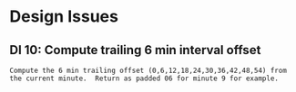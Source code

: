 # Design Issues
## DI 10: Compute trailing 6 min interval offset
    Compute the 6 min trailing offset (0,6,12,18,24,30,36,42,48,54) from the current minute.  Return as padded 06 for minute 9 for example.
